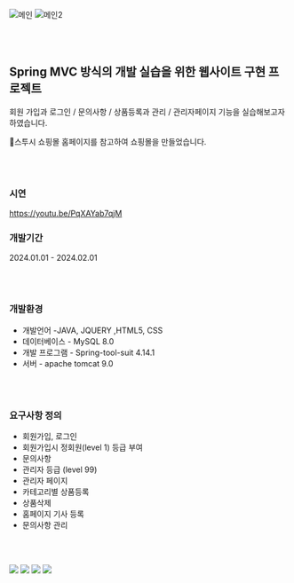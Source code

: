 
![메인](https://github.com/tjsdud2671/javaProjectS12/assets/145426999/8064b2bd-f189-4958-be2c-3b7760f9bcc6)
![메인2](https://github.com/tjsdud2671/javaProjectS12/assets/145426999/fac1a166-ba45-41c4-b659-2ebe8a55a079)

<br/>
<br/>

## Spring MVC 방식의 개발 실습을 위한 웹사이트 구현 프로젝트

회원 가입과 로그인 / 문의사항 / 상품등록과 관리 / 관리자페이지 기능을 실습해보고자 하였습니다.

🎱스투시 쇼핑몰 홈페이지를 참고하여 쇼핑몰을 만들었습니다.

<br/>
<br/>

### 시연
https://youtu.be/PqXAYab7qjM

### 개발기간
2024.01.01 - 2024.02.01

<br/>
<br/>

### 개발환경
- 개발언어 -JAVA, JQUERY ,HTML5, CSS
- 데이터베이스 - MySQL 8.0
- 개발 프로그램 - Spring-tool-suit 4.14.1
- 서버 - apache tomcat 9.0

<br/>
<br/>

### 요구사항 정의
- 회원가입, 로그인
- 회원가입시 정회원(level 1) 등급 부여
- 문의사항
- 관리자 등급 (level 99)
- 관리자 페이지
- 카테고리별 상품등록
- 상품삭제
- 홈페이지 기사 등록
- 문의사항 관리

<br/>
<br/>

<img src="https://img.shields.io/badge/HTML5-E34F26?style=flat-square&logo=HTML5&logoColor=white"/> <img src="https://img.shields.io/badge/CSS3-1572B6?style=flat-square&logo=CSS3&logoColor=white"/> <img src="https://img.shields.io/badge/JavaScript-F7DF1E?style=flat-square&logo=JavaScript&logoColor=white"/> <img src="https://img.shields.io/badge/Java-A0522D?style=flat-square&logo=Java&logoColor=white"/>
